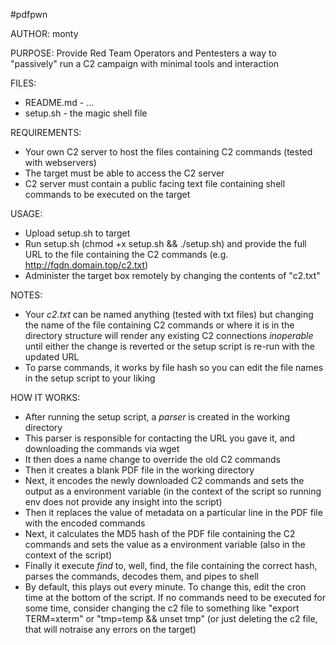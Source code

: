 #pdfpwn

AUTHOR: monty

PURPOSE: Provide Red Team Operators and Pentesters a way to "passively" run a C2 campaign with minimal tools and interaction

FILES:
- README.md - ...
- setup.sh - the magic shell file

REQUIREMENTS:
- Your own C2 server to host the files containing C2 commands (tested with webservers)
- The target must be able to access the C2 server
- C2 server must contain a public facing text file containing shell commands to be executed on the target

USAGE:
- Upload setup.sh to target
- Run setup.sh (chmod +x setup.sh && ./setup.sh) and provide the full URL to the file containing the C2 commands (e.g. http://fqdn.domain.top/c2.txt)
- Administer the target box remotely by changing the contents of "c2.txt"

NOTES:
- Your *c2.txt* can be named anything (tested with txt files) but changing the name of the file containing C2 commands or where it is in the directory structure will render any existing C2 connections *inoperable* until either the change is reverted or the setup script is re-run with the updated URL
- To parse commands, it works by file hash so you can edit the file names in the setup script to your liking

HOW IT WORKS:
- After running the setup script, a *parser* is created in the working directory
- This parser is responsible for contacting the URL you gave it, and downloading the commands via wget
- It then does a name change to override the old C2 commands
- Then it creates a blank PDF file in the working directory
- Next, it encodes the newly downloaded C2 commands and sets the output as a environment variable (in the context of the script so running env does not provide any insight into the script)
- Then it replaces the value of metadata on a particular line in the PDF file with the encoded commands
- Next, it calculates the MD5 hash of the PDF file containing the C2 commands and sets the value as a environment variable (also in the context of the script)
- Finally it execute *find* to, well, find, the file containing the correct hash, parses the commands, decodes them, and pipes to shell
- By default, this plays out every minute. To change this, edit the cron time at the bottom of the script. If no commands need to be executed for some time, consider changing the c2 file to something like "export TERM=xterm" or "tmp=temp && unset tmp" (or just deleting the c2 file, that will notraise any errors on the target)
